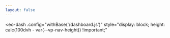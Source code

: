 ```yaml
---
layout: false
---
```


<script setup>
    import { onMounted, watch } from "vue"
    import { withBase } from 'vitepress'
    // import { trackEvent } from "@eox/pages-theme-eox/src/helpers.js";

    function waitForEodashStore(callback) {
        const interval = setInterval(() => {
            if (window.eodashStore) {
                clearInterval(interval)
                callback(window.eodashStore)
                const dash = document.querySelector("eo-dash");
                const style = document.createElement("style");
                style.textContent = `
                    .map-buttons-container .v-btn {
                    --v-btn-height: 18px !important;
                    }
                    .ol-mouse-position {
                    font-size: 10px;
                    }
                    #cursor-coordinates {
                    padding: 0px 8px;
                    }
                    .eodash-overlay {
                    top: 8px!important;
                    left:-20px!important;
                    }
                    .v-btn.v-theme--dashboardTheme.text-primary.v-btn--density-default.rounded-xl.v-btn--size-default.v-btn--variant-text.text-none.text-body-2 {
                    color: #000 !important;
                    }
                `;
                dash.shadowRoot.appendChild(style);
            }
        }, 100)
    }

    onMounted(() => {
        waitForEodashStore((eodashStore) => {
            const indicatorRef = eodashStore?.states?.indicator
            watch(indicatorRef, (newVal, oldVal) => {
                if (newVal && newVal !== "") {
                    // trackEvent(['indicators', 'select_indicator', newVal]);
                }
            }, { immediate: true })
            const poiRef = eodashStore?.states?.poi
            watch(poiRef, (newVal, oldVal) => {
                if (newVal && newVal !== "") {
                    // trackEvent(['features', 'select_feature', newVal]);
                }
            }, { immediate: true })
        })
    });
</script>

<NavBar></NavBar>
<eo-dash
    .config="withBase('/dashboard.js')"
    style="display: block; height: calc(100dvh - var(--vp-nav-height)) !important;"
></eo-dash>